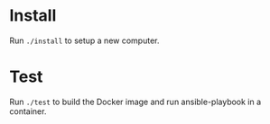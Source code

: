# Install

Run `./install` to setup a new computer.

# Test

Run `./test` to build the Docker image and run ansible-playbook in a container.
